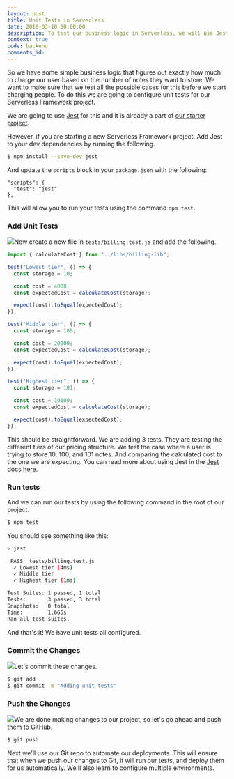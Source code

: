 ```yaml
---
layout: post
title: Unit Tests in Serverless
date: 2018-03-10 00:00:00
description: To test our business logic in Serverless, we will use Jest to add unit tests to our project. We can run these tests using the "npm test" command.
context: true
code: backend
comments_id:
---
```


So we have some simple business logic that figures out exactly how much to charge our user based on the number of notes they want to store. We want to make sure that we test all the possible cases for this before we start charging people. To do this we are going to configure unit tests for our Serverless Framework project.

We are going to use [Jest](https://facebook.github.io/jest/) for this and it is already a part of [our starter project](https://github.com/AnomalyInnovations/serverless-nodejs-starter).

However, if you are starting a new Serverless Framework project. Add Jest to your dev dependencies by running the following.

``` bash
$ npm install --save-dev jest
```

And update the `scripts` block in your `package.json` with the following:

```
"scripts": {
  "test": "jest"
},
```

This will allow you to run your tests using the command `npm test`.

### Add Unit Tests

<img class="code-marker" src="/assets/s.png" />Now create a new file in `tests/billing.test.js` and add the following.

``` js
import { calculateCost } from "../libs/billing-lib";

test("Lowest tier", () => {
  const storage = 10;

  const cost = 4000;
  const expectedCost = calculateCost(storage);

  expect(cost).toEqual(expectedCost);
});

test("Middle tier", () => {
  const storage = 100;

  const cost = 20000;
  const expectedCost = calculateCost(storage);

  expect(cost).toEqual(expectedCost);
});

test("Highest tier", () => {
  const storage = 101;

  const cost = 10100;
  const expectedCost = calculateCost(storage);

  expect(cost).toEqual(expectedCost);
});
```

This should be straightforward. We are adding 3 tests. They are testing the different tiers of our pricing structure. We test the case where a user is trying to store 10, 100, and 101 notes. And comparing the calculated cost to the one we are expecting. You can read more about using Jest in the [Jest docs here](https://facebook.github.io/jest/docs/en/getting-started.html). 

### Run tests

And we can run our tests by using the following command in the root of our project.

``` bash
$ npm test
```

You should see something like this:

``` bash
> jest

 PASS  tests/billing.test.js
  ✓ Lowest tier (4ms)
  ✓ Middle tier
  ✓ Highest tier (1ms)

Test Suites: 1 passed, 1 total
Tests:       3 passed, 3 total
Snapshots:   0 total
Time:        1.665s
Ran all test suites.
```

And that's it! We have unit tests all configured.

### Commit the Changes

<img class="code-marker" src="/assets/s.png" />Let's commit these changes.

``` bash
$ git add .
$ git commit -m "Adding unit tests"
```

### Push the Changes

<img class="code-marker" src="/assets/s.png" />We are done making changes to our project, so let's go ahead and push them to GitHub.

``` bash
$ git push
```

Next we'll use our Git repo to automate our deployments. This will ensure that when we push our changes to Git, it will run our tests, and deploy them for us automatically. We'll also learn to configure multiple environments.
